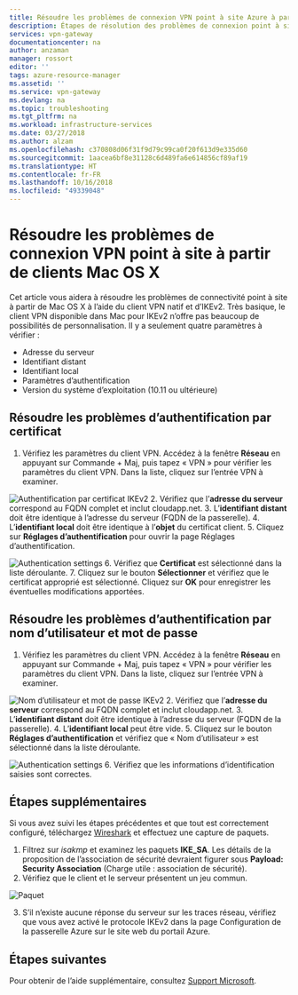 ```yaml
---
title: Résoudre les problèmes de connexion VPN point à site Azure à partir de clients Mac OS X | Microsoft Docs
description: Étapes de résolution des problèmes de connexion point à site des clients Mac OS X
services: vpn-gateway
documentationcenter: na
author: anzaman
manager: rossort
editor: ''
tags: azure-resource-manager
ms.assetid: ''
ms.service: vpn-gateway
ms.devlang: na
ms.topic: troubleshooting
ms.tgt_pltfrm: na
ms.workload: infrastructure-services
ms.date: 03/27/2018
ms.author: alzam
ms.openlocfilehash: c370808d06f31f9d79c99ca0f20f613d9e335d60
ms.sourcegitcommit: 1aacea6bf8e31128c6d489fa6e614856cf89af19
ms.translationtype: HT
ms.contentlocale: fr-FR
ms.lasthandoff: 10/16/2018
ms.locfileid: "49339048"
---
```

# <a name="troubleshoot-point-to-site-vpn-connections-from-mac-os-x-vpn-clients"></a>Résoudre les problèmes de connexion VPN point à site à partir de clients Mac OS X

Cet article vous aidera à résoudre les problèmes de connectivité point à site à partir de Mac OS X à l’aide du client VPN natif et d’IKEv2. Très basique, le client VPN disponible dans Mac pour IKEv2 n’offre pas beaucoup de possibilités de personnalisation. Il y a seulement quatre paramètres à vérifier :

* Adresse du serveur
* Identifiant distant
* Identifiant local
* Paramètres d’authentification
* Version du système d’exploitation (10.11 ou ultérieure)


## <a name="VPNClient"></a> Résoudre les problèmes d’authentification par certificat
1. Vérifiez les paramètres du client VPN. Accédez à la fenêtre **Réseau** en appuyant sur Commande + Maj, puis tapez « VPN » pour vérifier les paramètres du client VPN. Dans la liste, cliquez sur l’entrée VPN à examiner.

  ![Authentification par certificat IKEv2](./media/vpn-gateway-troubleshoot-point-to-site-osx-ikev2/ikev2cert1.jpg)
2. Vérifiez que l’**adresse du serveur** correspond au FQDN complet et inclut cloudapp.net.
3. L’**identifiant distant** doit être identique à l’adresse du serveur (FQDN de la passerelle).
4. L’**identifiant local** doit être identique à l’**objet** du certificat client.
5. Cliquez sur **Réglages d’authentification** pour ouvrir la page Réglages d’authentification.

  ![Authentication settings](./media/vpn-gateway-troubleshoot-point-to-site-osx-ikev2/ikev2auth2.jpg)
6. Vérifiez que **Certificat** est sélectionné dans la liste déroulante.
7. Cliquez sur le bouton **Sélectionner** et vérifiez que le certificat approprié est sélectionné. Cliquez sur **OK** pour enregistrer les éventuelles modifications apportées.

## <a name="ikev2"></a>Résoudre les problèmes d’authentification par nom d’utilisateur et mot de passe

1. Vérifiez les paramètres du client VPN. Accédez à la fenêtre **Réseau** en appuyant sur Commande + Maj, puis tapez « VPN » pour vérifier les paramètres du client VPN. Dans la liste, cliquez sur l’entrée VPN à examiner.

  ![Nom d’utilisateur et mot de passe IKEv2](./media/vpn-gateway-troubleshoot-point-to-site-osx-ikev2/ikev2user3.jpg)
2. Vérifiez que l’**adresse du serveur** correspond au FQDN complet et inclut cloudapp.net.
3. L’**identifiant distant** doit être identique à l’adresse du serveur (FQDN de la passerelle).
4. L’**identifiant local** peut être vide.
5. Cliquez sur le bouton **Réglages d’authentification** et vérifiez que « Nom d’utilisateur » est sélectionné dans la liste déroulante.

  ![Authentication settings](./media/vpn-gateway-troubleshoot-point-to-site-osx-ikev2/ikev2auth4.jpg)
6. Vérifiez que les informations d’identification saisies sont correctes.

## <a name="additional"></a>Étapes supplémentaires

Si vous avez suivi les étapes précédentes et que tout est correctement configuré, téléchargez [Wireshark](https://www.wireshark.org/#download) et effectuez une capture de paquets.

1. Filtrez sur *isakmp* et examinez les paquets **IKE_SA**. Les détails de la proposition de l’association de sécurité devraient figurer sous **Payload: Security Association** (Charge utile : association de sécurité). 
2. Vérifiez que le client et le serveur présentent un jeu commun.

  ![Paquet](./media/vpn-gateway-troubleshoot-point-to-site-osx-ikev2/packet5.jpg) 
  
3. S’il n’existe aucune réponse du serveur sur les traces réseau, vérifiez que vous avez activé le protocole IKEv2 dans la page Configuration de la passerelle Azure sur le site web du portail Azure.

## <a name="next-steps"></a>Étapes suivantes
Pour obtenir de l’aide supplémentaire, consultez [Support Microsoft](https://portal.azure.com/?#blade/Microsoft_Azure_Support/HelpAndSupportBlade).

